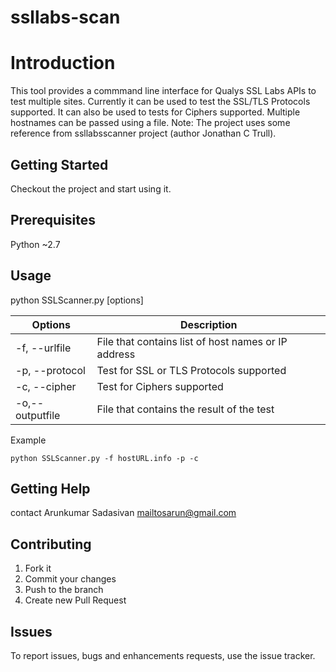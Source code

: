 ssllabs-scan
============
# Introduction
This tool provides a commmand line interface for Qualys SSL Labs APIs to test multiple sites. Currently it can be used to test the SSL/TLS Protocols supported. It can also be used to tests for Ciphers supported. Multiple hostnames can be passed using a file. 
Note: The project uses some reference from ssllabsscanner project (author Jonathan C Trull).

## Getting Started
Checkout the project and start using it.

## Prerequisites
Python ~2.7

## Usage
python SSLScanner.py [options]

| Options  | Description |
| --------| ------------|
| -f, --urlfile | File that contains list of host names or IP address |
| -p, --protocol |Test for SSL or TLS Protocols supported |
| -c, --cipher | Test for Ciphers supported |
| -o,--outputfile | File that contains the result of the test |

Example
```
python SSLScanner.py -f hostURL.info -p -c
```


## Getting Help
contact Arunkumar Sadasivan <mailtosarun@gmail.com>

## Contributing
1. Fork it
2. Commit your changes 
3. Push to the branch
4. Create new Pull Request

## Issues
To report issues, bugs and enhancements requests, use the issue tracker. 


